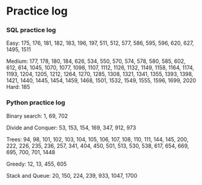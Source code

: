 # Practice log

### SQL practice log

Easy: 175, 176, 181, 182, 183, 196, 197, 511, 512, 577, 586, 595, 596, 620, 627, 1495, 1511

Medium: 177, 178, 180, 184, 626, 534, 550, 570, 574, 578, 580, 585, 602, 612, 614, 1045, 1070, 1077, 1098, 1107, 1112, 1126, 1132, 1149, 1158, 1164, 1174, 1193, 1204, 1205, 1212, 1264, 1270, 1285, 1308, 1321, 1341, 1355, 1393, 1398, 1421, 1440, 1445, 1454, 1459, 1468, 1501, 1532, 1549, 1555, 1596, 1699, 2020
Hard: 185


### Python practice log

Binary search: 1, 69, 702

Divide and Conquer: 53, 153, 154, 169, 347, 912, 973

Trees: 94, 98, 101, 102, 103, 104, 105, 106, 107, 108, 110, 111, 144, 145, 200, 222, 226, 235, 236, 257, 341, 404, 450, 501, 513, 530, 538, 617, 654, 669, 695, 700, 701, 1448 

Greedy: 12, 13, 455, 605

Stack and Queue: 20, 150, 224, 239, 933, 1047, 1700




